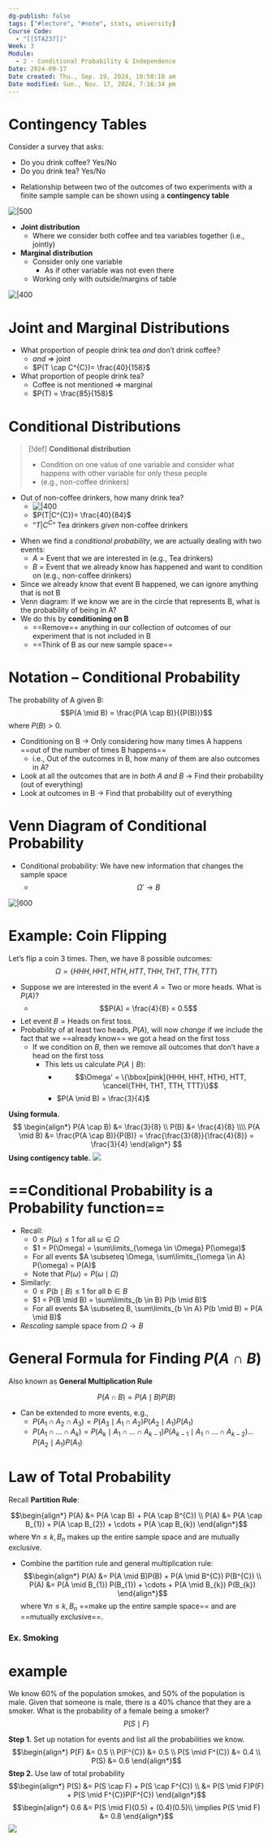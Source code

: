 ```yaml
---
dg-publish: false
tags: ["#lecture", "#note", stats, university]
Course Code:
  - "[[STA237]]"
Week: 3
Module:
  - 2 - Conditional Probability & Independence
Date: 2024-09-17
Date created: Thu., Sep. 19, 2024, 10:50:10 am
Date modified: Sun., Nov. 17, 2024, 7:16:34 pm
---
```


# Contingency Tables

Consider a survey that asks:

- Do you drink coffee? Yes/No
- Do you drink tea? Yes/No

<!-- break -->
- Relationship between two of the outcomes of two experiments with a finite sample sample can be shown using a **contingency table**

![|500](https://i.imgur.com/crFyylk.jpeg)

- **Joint distribution**
    - Where we consider both coffee and tea variables together (i.e., jointly)
- **Marginal distribution**
    - Consider only one variable
        - As if other variable was not even there
    - Working only with outside/margins of table

![|400](https://i.imgur.com/87231fo.jpeg)

# Joint and Marginal Distributions

- What proportion of people drink tea *and* don’t drink coffee?
    - *and* ⇒ joint
    - $P(T \cap C^{C})= \frac{40}{158}$
- What proportion of people drink tea?
    - Coffee is not mentioned ⇒ marginal
    - $P(T) = \frac{85}{158}$

# Conditional Distributions

> [!def] **Conditional distribution**
>
> - Condition on one value of one variable and consider what happens with other variable for only these people
> - (e.g., non-coffee drinkers)

- Out of non-coffee drinkers, how many drink tea?
    - ![|400](https://i.imgur.com/7FiJha8.jpeg)
    - $P(T|C^{C})= \frac{40}{84}$
    - “$T|C^{C}$” Tea drinkers *given* non-coffee drinkers

<!-- break -->
- When we find a *conditional probability*, we are actually dealing with two events:
    - $A$ = Event that we are interested in (e.g., Tea drinkers)
    - $B$ = Event that we already know has happened and want to condition on (e.g., non-coffee drinkers)
- Since we already know that event B happened, we can ignore anything that is not B
- Venn diagram: If we know we are in the circle that represents B, what is the probability of being in A?
- We do this by **conditioning on B**
    - ==Remove== anything in our collection of outcomes of our experiment that is not included in B
    - ==Think of B as our new sample space==

# Notation – Conditional Probability

The probability of A given B:
$$P(A \mid B) = \frac{P(A \cap B)}{{P(B)}}$$where $P(B) > 0$.

- Conditioning on B → Only considering how many times A happens ==out of the number of times B happens==
    - i.e., Out of the outcomes in B, how many of them are also outcomes in A?
- Look at all the outcomes that are in *both A and B* → Find their probability (out of everything)
- Look at outcomes in B → Find that probability out of everything

# Venn Diagram of Conditional Probability

- Conditional probability: We have new information that changes the sample space
    - $$\Omega' \to B$$

![|600](https://i.imgur.com/0kS2LPV.png)

# Example: Coin Flipping

Let’s flip a coin 3 times. Then, we have 8 possible outcomes:
$$\Omega = \{HHH, HHT, HTH, HTT, THH, THT, TTH, TTT\}$$

- Suppose we are interested in the event $A = \text{Two or more heads}$. What is $P(A)$?
    - $$P(A) = \frac{4}{8} = 0.5$$
- Let event $B = \text{Heads on first toss}$.
- Probability of at least two heads, $P(A)$, will now *change* if we include the fact that we ==already know== we got a head on the first toss
    - If we condition on $B$, then we remove all outcomes that don’t have a head on the first toss
        - This lets us calculate $P(A \mid B)$:
            - $$\Omega' = \{\bbox[pink]{HHH, HHT, HTH}, HTT, \cancel{THH, THT, TTH, TTT}\}$$
            - $P(A \mid B) = \frac{3}{4}$

**Using formula.**
$$
\begin{align*}
P(A \cap B) &= \frac{3}{8} \\
P(B) &= \frac{4}{8} \\\\
P(A \mid B) &= \frac{P(A \cap B)}{P(B)} = \frac{\frac{3}{8}}{\frac{4}{8}} = \frac{3}{4}
\end{align*}
$$
**Using contigency table.**
![](https://i.imgur.com/tidnwn2.jpeg)

# ==Conditional Probability is a Probability function==

- Recall:
    - $0 \leq P(\omega) \leq 1$ for all $\omega \in \Omega$
    - $1 = P(\Omega) = \sum\limits_{\omega \in \Omega} P(\omega)$
    - For all events $A \subseteq \Omega, \sum\limits_{\omega \in A} P(\omega) = P(A)$
    - Note that $P(\omega) = P(\omega \mid \Omega)$
- Similarly:
    - $0 \leq P(b \mid B) \leq 1$ for all $b \in B$
    - $1 = P(B \mid B) = \sum\limits_{b \in B} P(b \mid B)$
    - For all events $A \subseteq B, \sum\limits_{b \in A} P(b \mid B) = P(A \mid B)$
- *Rescaling* sample space from $\Omega \to B$

# General Formula for Finding $P(A \cap B)$

Also known as **General Multiplication Rule**

$$P(A \cap B) = P(A \mid B) P(B)$$

- Can be extended to more events, e.g.,
    - $P(A_{1} \cap A_{2} \cap A_{3}) = P(A_{3} \mid A_{1} \cap A_{2}) P(A_{2} \mid A_{1}) P(A_{1})$
    - $P(A_{1} \cap \dots \cap A_{k}) = P(A_{k} \mid A_{1} \cap \dots \cap A_{k-1}) P(A_{k-1} \mid A_{1} \cap \dots \cap A_{k-2}) \dots P(A_{2} \mid A_{1}) P(A_{1})$

# Law of Total Probability

Recall **Partition Rule**:

$$\begin{align*}
P(A) &= P(A \cap B) + P(A \cap B^{C}) \\
P(A) &= P(A \cap B_{1}) + P(A \cap B_{2}) + \cdots + P(A \cap B_{k})
\end{align*}$$
where $\forall n \leq k, B_{n}$ makes up the entire sample space and are mutually exclusive.

- Combine the partition rule and general multiplication rule: $$\begin{align*} P(A) &= P(A \mid B)P(B) + P(A \mid B^{C}) P(B^{C}) \\ P(A) &= P(A \mid B_{1}) P(B_{1}) + \cdots + P(A \mid B_{k}) P(B_{k}) \end{align*}$$where $\forall n \leq k, B_{n}$ ==make up the entire sample space== and are ==mutually exclusive==.

### Ex. Smoking
# example

We know 60% of the population smokes, and 50% of the population is male. Given that someone is male, there is a 40% chance that they are a smoker. What is the probability of a female being a smoker?
$$P(S \mid F)$$

**Step 1.** Set up notation for events and list all the probabilities we know.
$$\begin{align*}
P(F) &= 0.5 \\
P(F^{C}) &= 0.5 \\
P(S \mid F^{C}) &= 0.4 \\
P(S) &= 0.6
\end{align*}$$
**Step 2.** Use law of total probability
$$\begin{align*}
P(S) &= P(S \cap F) + P(S \cap F^{C}) \\
&= P(S \mid F)P(F) + P(S \mid F^{C})P(F^{C})
\end{align*}$$
$$\begin{align*}
0.6 &= P(S \mid F)(0.5) + (0.4)(0.5)\\
\implies P(S \mid F) &= 0.8
\end{align*}$$
![](https://i.imgur.com/MWdAywT.png)
